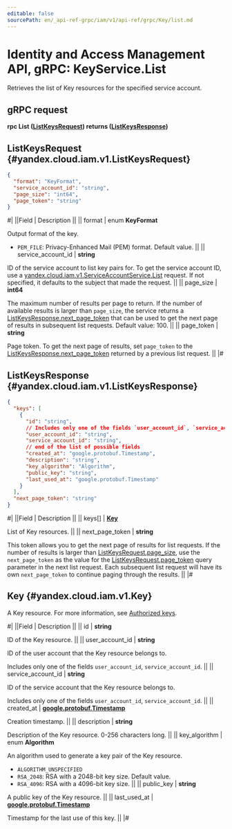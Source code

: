 ```yaml
---
editable: false
sourcePath: en/_api-ref-grpc/iam/v1/api-ref/grpc/Key/list.md
---
```


# Identity and Access Management API, gRPC: KeyService.List

Retrieves the list of Key resources for the specified service account.

## gRPC request

**rpc List ([ListKeysRequest](#yandex.cloud.iam.v1.ListKeysRequest)) returns ([ListKeysResponse](#yandex.cloud.iam.v1.ListKeysResponse))**

## ListKeysRequest {#yandex.cloud.iam.v1.ListKeysRequest}

```json
{
  "format": "KeyFormat",
  "service_account_id": "string",
  "page_size": "int64",
  "page_token": "string"
}
```

#|
||Field | Description ||
|| format | enum **KeyFormat**

Output format of the key.

- `PEM_FILE`: Privacy-Enhanced Mail (PEM) format. Default value. ||
|| service_account_id | **string**

ID of the service account to list key pairs for.
To get the service account ID, use a [yandex.cloud.iam.v1.ServiceAccountService.List](/docs/iam/api-ref/grpc/ServiceAccount/list#List) request.
If not specified, it defaults to the subject that made the request. ||
|| page_size | **int64**

The maximum number of results per page to return. If the number of available
results is larger than `page_size`,
the service returns a [ListKeysResponse.next_page_token](#yandex.cloud.iam.v1.ListKeysResponse)
that can be used to get the next page of results in subsequent list requests.
Default value: 100. ||
|| page_token | **string**

Page token. To get the next page of results, set `page_token` to the
[ListKeysResponse.next_page_token](#yandex.cloud.iam.v1.ListKeysResponse) returned by a previous list request. ||
|#

## ListKeysResponse {#yandex.cloud.iam.v1.ListKeysResponse}

```json
{
  "keys": [
    {
      "id": "string",
      // Includes only one of the fields `user_account_id`, `service_account_id`
      "user_account_id": "string",
      "service_account_id": "string",
      // end of the list of possible fields
      "created_at": "google.protobuf.Timestamp",
      "description": "string",
      "key_algorithm": "Algorithm",
      "public_key": "string",
      "last_used_at": "google.protobuf.Timestamp"
    }
  ],
  "next_page_token": "string"
}
```

#|
||Field | Description ||
|| keys[] | **[Key](#yandex.cloud.iam.v1.Key)**

List of Key resources. ||
|| next_page_token | **string**

This token allows you to get the next page of results for list requests. If the number of results
is larger than [ListKeysRequest.page_size](#yandex.cloud.iam.v1.ListKeysRequest), use
the `next_page_token` as the value
for the [ListKeysRequest.page_token](#yandex.cloud.iam.v1.ListKeysRequest) query parameter
in the next list request. Each subsequent list request will have its own
`next_page_token` to continue paging through the results. ||
|#

## Key {#yandex.cloud.iam.v1.Key}

A Key resource. For more information, see [Authorized keys](/docs/iam/concepts/authorization/key).

#|
||Field | Description ||
|| id | **string**

ID of the Key resource. ||
|| user_account_id | **string**

ID of the user account that the Key resource belongs to.

Includes only one of the fields `user_account_id`, `service_account_id`. ||
|| service_account_id | **string**

ID of the service account that the Key resource belongs to.

Includes only one of the fields `user_account_id`, `service_account_id`. ||
|| created_at | **[google.protobuf.Timestamp](https://developers.google.com/protocol-buffers/docs/reference/google.protobuf#timestamp)**

Creation timestamp. ||
|| description | **string**

Description of the Key resource. 0-256 characters long. ||
|| key_algorithm | enum **Algorithm**

An algorithm used to generate a key pair of the Key resource.

- `ALGORITHM_UNSPECIFIED`
- `RSA_2048`: RSA with a 2048-bit key size. Default value.
- `RSA_4096`: RSA with a 4096-bit key size. ||
|| public_key | **string**

A public key of the Key resource. ||
|| last_used_at | **[google.protobuf.Timestamp](https://developers.google.com/protocol-buffers/docs/reference/google.protobuf#timestamp)**

Timestamp for the last use of this key. ||
|#
